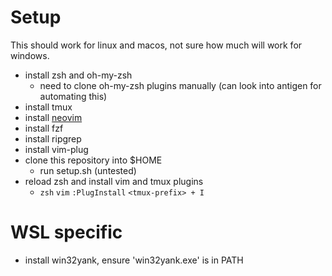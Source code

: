# Setup
This should work for linux and macos, not sure how much will work for windows.
* install zsh and oh-my-zsh
    * need to clone oh-my-zsh plugins manually (can look into antigen for automating this)
* install tmux
* install [neovim](https://github.com/neovim/neovim/wiki/Installing-Neovim)
* install fzf
* install ripgrep
* install vim-plug
* clone this repository into $HOME
    * run setup.sh (untested)
* reload zsh and install vim and tmux plugins
    * `zsh` `vim` `:PlugInstall` `<tmux-prefix> + I`

# WSL specific
* install win32yank, ensure 'win32yank.exe' is in PATH
